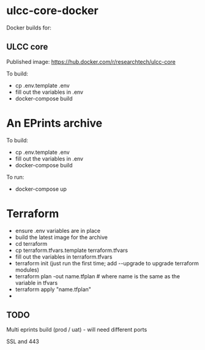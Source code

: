 # ulcc-core-docker

Docker builds for:

## ULCC core

Published image: https://hub.docker.com/r/researchtech/ulcc-core

To build:

* cp .env.template .env
* fill out the variables in .env
* docker-compose build

# An EPrints archive

To build:

* cp .env.template .env
* fill out the variables in .env
* docker-compose build
 
To run:

* docker-compose up

# Terraform

* ensure .env variables are in place
* build the latest image for the archive
* cd terraform
* cp terraform.tfvars.template terraform.tfvars
* fill out the variables in terraform.tfvars
* terraform init (just run the first time;  add --upgrade to upgrade terraform modules)
* terraform plan -out name.tfplan # where name is the same as the variable in tfvars
* terraform apply "name.tfplan"
* 
## TODO

Multi eprints build (prod / uat) - will need different ports

SSL and 443


